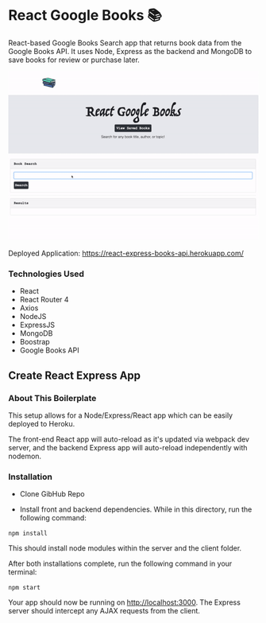 # React Google Books :books:

React-based Google Books Search app that returns book data from the Google Books API. It uses Node, Express as the backend and MongoDB to save books for review or purchase later.

![Image of Yaktocat](react-books-api-demo.gif)


Deployed Application:
https://react-express-books-api.herokuapp.com/

### Technologies Used
- React
- React Router 4
- Axios
- NodeJS
- ExpressJS
- MongoDB
- Boostrap
- Google Books API



## Create React Express App

### About This Boilerplate

This setup allows for a Node/Express/React app which can be easily deployed to Heroku.

The front-end React app will auto-reload as it's updated via webpack dev server, and the backend Express app will auto-reload independently with nodemon.

### Installation

- Clone GibHub Repo

- Install front and backend dependencies. While in this directory, run the following command:

```
npm install
```

This should install node modules within the server and the client folder.

After both installations complete, run the following command in your terminal:

```
npm start
```

Your app should now be running on <http://localhost:3000>. The Express server should intercept any AJAX requests from the client.

